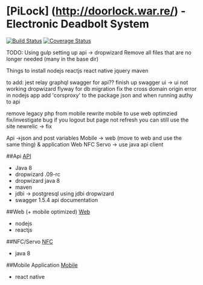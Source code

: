 # [PiLock] (http://doorlock.war.re/) - Electronic Deadbolt System

[![Build Status](https://travis-ci.org/rwwarren/door-lock.png?branch=master)](https://travis-ci.org/rwwarren/door-lock)
[![Coverage Status](https://img.shields.io/coveralls/rwwarren/door-lock.svg)](https://coveralls.io/r/rwwarren/door-lock)

TODO:
Using gulp
setting up api -> dropwizard 
Remove all files that are no longer needed (many in the base dir)

Things to install
nodejs
reactjs
react native
jquery
maven

to add:
jest
relay
graphql
swagger for api?? finish up swagger ui -> ui not working dropwizard 
flyway for db migration
fix the cross domain origin error in nodejs app
add 'corsproxy' to the package json and when running
authy to api

remove legacy php from mobile
rewrite mobile to use web optimzied
fix/investigate bug if you logout but page not refresh you can still use the site
newrelic -> fix

Api ->json and post variables
Mobile -> web (move to web and use the same thing) & application
Web
NFC
Servo -> use java api client

##Api
[API](api/README.md)
- Java 8
- dropwizard .09-rc
- dropwizard java 8
- maven
- jdbi -> postgresql using jdbi dropwizard
- swagger 1.5.4 api documentation

##Web (+ mobile optimized)
[Web](web/README.md)
- nodejs
- reactjs

##NFC/Servo
[NFC](nfc/README.md)
- java 8

##Mobile Application
[Mobile](mobile/README.md)
- react native
